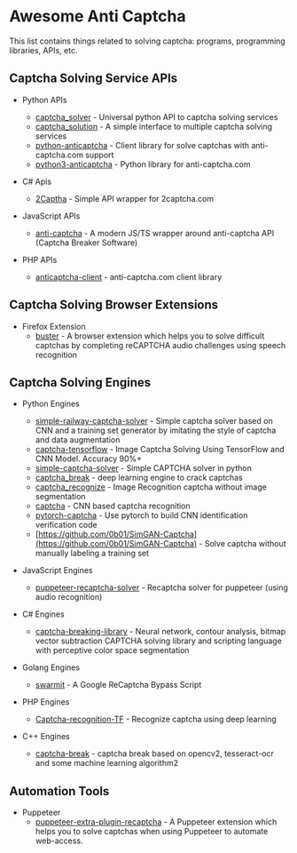 # Awesome Anti Captcha

This list contains things related to solving captcha: programs, programming libraries, APIs, etc.

## Captcha Solving Service APIs

* Python APIs
  * [captcha_solver](https://github.com/lorien/captcha_solver) - Universal python API to captcha solving services
  * [captcha_solution](https://github.com/lorien/captcha_solution) - A simple interface to multiple captcha solving services
  * [python-anticaptcha](https://github.com/ad-m/python-anticaptcha) - Client library for solve captchas with anti-captcha.com support
  * [python3-anticaptcha](https://github.com/AndreiDrang/python3-anticaptcha) - Python library for anti-captcha.com

* C# Apis
  * [2Captha](https://github.com/Zaczero/2Captcha) - Simple API wrapper for 2captcha.com

* JavaScript APIs
  * [anti-captcha](https://github.com/ScreamZ/anti-captcha) - A modern JS/TS wrapper around anti-captcha API (Captcha Breaker Software)

* PHP APIs
  * [anticaptcha-client](https://github.com/gladyshev/anticaptcha-client) - anti-captcha.com client library

## Captcha Solving Browser Extensions

* Firefox Extension
  * [buster](https://github.com/dessant/buster) - A browser extension which helps you to solve difficult captchas
  by completing reCAPTCHA audio challenges using speech recognition
  
## Captcha Solving Engines

* Python Engines
  * [simple-railway-captcha-solver](https://github.com/JasonLiTW/simple-railway-captcha-solver) - Simple captcha solver
  based on CNN and a training set generator by imitating the style of captcha and data augmentation
  * [captcha-tensorflow](https://github.com/JackonYang/captcha-tensorflow) - Image Captcha Solving Using TensorFlow and
  CNN Model. Accuracy 90%+
  * [simple-captcha-solver](https://github.com/ptigas/simple-captcha-solver) - Simple CAPTCHA solver in python 
  * [captcha_break](https://github.com/ypwhs/captcha_break) - deep learning engine to crack captchas
  * [captcha_recognize](https://github.com/PatrickLib/captcha_recognize) - Image Recognition captcha without image segmentation
  * [captcha](https://github.com/junliangliu/captcha) - CNN based captcha recognition
  * [pytorch-captcha](https://github.com/ice-tong/pytorch-captcha) - Use pytorch to build CNN identification verification code
  * [https://github.com/0b01/SimGAN-Captcha](https://github.com/0b01/SimGAN-Captcha) - Solve captcha without manually labeling a training set

* JavaScript Engines
  * [puppeteer-recaptcha-solver](https://github.com/danielgatis/puppeteer-recaptcha-solver) - Recaptcha solver for puppeteer
  (using audio recognition)
  
* C# Engines
  * [captcha-breaking-library](https://github.com/skotz/captcha-breaking-library) - Neural network, contour analysis, bitmap vector subtraction CAPTCHA solving library and scripting language with perceptive color space segmentation

* Golang Engines
  * [swarmit](https://github.com/TestingPens/SwarmIt) - A Google ReCaptcha Bypass Script

* PHP Engines
  * [Captcha-recognition-TF](https://github.com/dukn/Captcha-recognition-TF) - Recognize captcha using deep learning

* C++ Engines
  * [captcha-break](https://github.com/nladuo/captcha-break) - captcha break based on opencv2, tesseract-ocr and some machine learning algorithm2
  
## Automation Tools

* Puppeteer
  * [puppeteer-extra-plugin-recaptcha](https://github.com/berstend/puppeteer-extra/blob/7952875f37da2beb7ce9f81409a458a51682d9fb/packages/puppeteer-extra-plugin-recaptcha/readme.md) - A Puppeteer extension which helps you to solve captchas when using Puppeteer to automate web-access.

